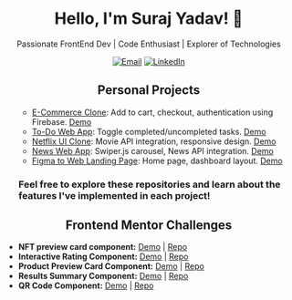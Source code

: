 

  <h1 align="center">Hello, I'm Suraj Yadav! 👋</h1>
  <p align="center">Passionate FrontEnd Dev | Code Enthusiast | Explorer of Technologies</p>

  <!-- Badges or Icons -->
  <p align="center">
    <a href="mailto:surajyadav27092001@gmail.com"><img
        src="https://img.shields.io/badge/Email-%23D14836.svg?&style=flat-square&logo=Gmail&logoColor=white"
        alt="Email"></a>
    <a href="www.linkedin.com/in/surajtechsmith"><img
        src="https://img.shields.io/badge/LinkedIn-%230077B5.svg?&style=flat-square&logo=LinkedIn&logoColor=white"
        alt="LinkedIn"></a>
  </p>

  <!-- Personal Projects -->
  <h2 align="center">Personal Projects</h2>
  <ul>

- [E-Commerce Clone](https://github.com/SurajTechsmith/e-commerce-clone): Add to cart, checkout, authentication using Firebase. [Demo](https://e-commerce-clone-three.vercel.app/)
- [To-Do Web App](https://github.com/SurajTechsmith/simple-to-do-app): Toggle completed/uncompleted tasks. [Demo](https://to-do-list-app-lac.vercel.app/)
- [Netflix UI Clone](https://github.com/SurajTechsmith/Netflix-UI-Clone): Movie API integration, responsive design. [Demo](https://netflix-ui-clone-tau.vercel.app/)
- [News Web App](https://github.com/SurajTechsmith/React-News-App): Swiper.js carousel, News API integration. [Demo](https://react-news-app-flame.vercel.app/)
- [Figma to Web Landing Page](https://github.com/SurajTechsmith/Figma-to-Web-landing-page): Home page, dashboard layout. [Demo](https://figma-website-seven.vercel.app/)





### Feel free to explore these repositories and learn about the features I've implemented in each project!


  </ul>

  <!-- Frontend Challenges -->
  <h2 align="center">Frontend Mentor Challenges</h2>
  <ul>
    <li>
      <strong>NFT preview card component:</strong>
      <a href="https://nft-preview-card-component-one-eta.vercel.app/">Demo</a> |
      <a href="https://github.com/SurajTechsmith/NFT-preview-card-component">Repo</a>
    </li>
    <li>
      <strong>Interactive Rating Component:</strong>
      <a href="https://interactive-rating-component-one-kohl.vercel.app/">Demo</a> |
      <a href="https://github.com/SurajTechsmith/Interactive-rating-component">Repo</a>
    </li>
    <li>
      <strong>Product Preview Card Component:</strong>
      <a href="https://product-preview-card-component-kappa-one.vercel.app/">Demo</a> |
      <a href="https://github.com/SurajTechsmith/product-preview-card-component">Repo</a>
    </li>
    <li>
      <strong>Results Summary Component:</strong>
      <a href="https://results-summary-component-flax-six.vercel.app/">Demo</a> |
      <a href="https://github.com/SurajTechsmith/Results-summary-component">Repo</a>
    </li>
    <li>
      <strong>QR Code Component:</strong>
      <a href="https://qr-code-component-seven-phi.vercel.app/">Demo</a> |
      <a href="https://github.com/SurajTechsmith/qr-code-component">Repo</a>
    </li>
  </ul>
